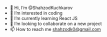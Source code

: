 - 👋 Hi, I’m @ShahzodKuchkarov
- 👀 I’m interested in coding     
- 🌱 I’m currently learning React JS
- 💞️ I’m looking to collaborate on a new project
- 📫 How to reach me shahzodk0@gmail.com

<!---
ShahzodKuchkarov/ShahzodKuchkarov is a ✨ special ✨ repository because its `README.md` (this file) appears on your GitHub profile.
You can click the Preview link to take a look at your changes.
--->
